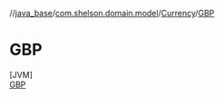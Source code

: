 //[java_base](../../../../index.md)/[com.shelson.domain.model](../../index.md)/[Currency](../index.md)/[GBP](index.md)

# GBP

[JVM]\
[GBP](index.md)
